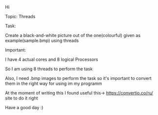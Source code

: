 Hi

Topic: Threads

Task:

Create a black-and-white picture out of the one(colourful) given as example(sample.bmp) using threads

Important:

I have 4 actual cores and 8 logical Processors

So I am using 8 threads to perform the task

Also, I need .bmp images to perform the task so it's important to convert them in the right way for using im my programm

At the moment of writing this I found useful this-> https://convertio.co/ru/  site to do it right

Have a good day :)
